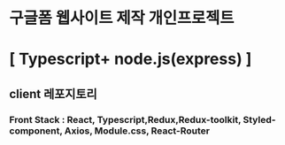 # 구글폼 웹사이트 제작 개인프로젝트
# [ Typescript+ node.js(express) ]
## client 레포지토리
### Front Stack : React, Typescript,Redux,Redux-toolkit, Styled-component, Axios, Module.css, React-Router
